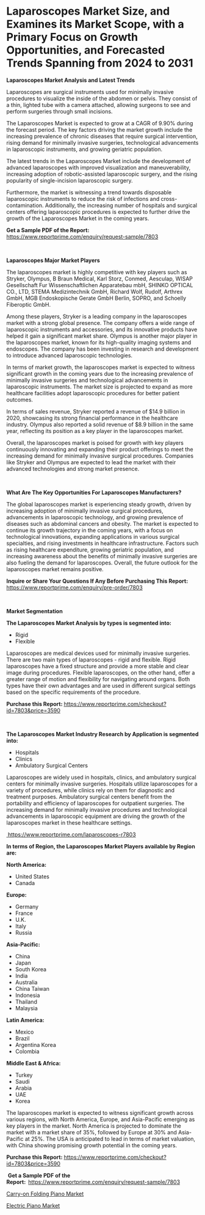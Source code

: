 <p><h1>Laparoscopes Market Size, and Examines its Market Scope, with a Primary Focus on Growth Opportunities, and Forecasted Trends Spanning from 2024 to 2031</h1></p><p><strong>Laparoscopes Market Analysis and Latest Trends</strong></p>
<p><p>Laparoscopes are surgical instruments used for minimally invasive procedures to visualize the inside of the abdomen or pelvis. They consist of a thin, lighted tube with a camera attached, allowing surgeons to see and perform surgeries through small incisions.</p><p>The Laparoscopes Market is expected to grow at a CAGR of 9.90% during the forecast period. The key factors driving the market growth include the increasing prevalence of chronic diseases that require surgical intervention, rising demand for minimally invasive surgeries, technological advancements in laparoscopic instruments, and growing geriatric population.</p><p>The latest trends in the Laparoscopes Market include the development of advanced laparoscopes with improved visualization and maneuverability, increasing adoption of robotic-assisted laparoscopic surgery, and the rising popularity of single-incision laparoscopic surgery.</p><p>Furthermore, the market is witnessing a trend towards disposable laparoscopic instruments to reduce the risk of infections and cross-contamination. Additionally, the increasing number of hospitals and surgical centers offering laparoscopic procedures is expected to further drive the growth of the Laparoscopes Market in the coming years.</p></p>
<p><strong>Get a Sample PDF of the Report:&nbsp;</strong> <a href="https://www.reportprime.com/enquiry/request-sample/7803">https://www.reportprime.com/enquiry/request-sample/7803</a></p>
<p>&nbsp;</p>
<p><strong>Laparoscopes Major Market Players</strong></p>
<p><p>The laparoscopes market is highly competitive with key players such as Stryker, Olympus, B Braun Medical, Karl Storz, Conmed, Aesculap, WISAP Gesellschaft Fur Wissenschaftlichen Apparatebau mbH, SHINKO OPTICAL CO., LTD, STEMA Medizintechnik GmbH, Richard Wolf, Rudolf, Arthrex GmbH, MGB Endoskopische Gerate GmbH Berlin, SOPRO, and Schoelly Fiberoptic GmbH.</p><p>Among these players, Stryker is a leading company in the laparoscopes market with a strong global presence. The company offers a wide range of laparoscopic instruments and accessories, and its innovative products have helped it gain a significant market share. Olympus is another major player in the laparoscopes market, known for its high-quality imaging systems and endoscopes. The company has been investing in research and development to introduce advanced laparoscopic technologies.</p><p>In terms of market growth, the laparoscopes market is expected to witness significant growth in the coming years due to the increasing prevalence of minimally invasive surgeries and technological advancements in laparoscopic instruments. The market size is projected to expand as more healthcare facilities adopt laparoscopic procedures for better patient outcomes.</p><p>In terms of sales revenue, Stryker reported a revenue of $14.9 billion in 2020, showcasing its strong financial performance in the healthcare industry. Olympus also reported a solid revenue of $8.9 billion in the same year, reflecting its position as a key player in the laparoscopes market.</p><p>Overall, the laparoscopes market is poised for growth with key players continuously innovating and expanding their product offerings to meet the increasing demand for minimally invasive surgical procedures. Companies like Stryker and Olympus are expected to lead the market with their advanced technologies and strong market presence.</p></p>
<p>&nbsp;</p>
<p><strong>What Are The Key Opportunities For Laparoscopes Manufacturers?</strong></p>
<p><p>The global laparoscopes market is experiencing steady growth, driven by increasing adoption of minimally invasive surgical procedures, advancements in laparoscopic technology, and growing prevalence of diseases such as abdominal cancers and obesity. The market is expected to continue its growth trajectory in the coming years, with a focus on technological innovations, expanding applications in various surgical specialties, and rising investments in healthcare infrastructure. Factors such as rising healthcare expenditure, growing geriatric population, and increasing awareness about the benefits of minimally invasive surgeries are also fueling the demand for laparoscopes. Overall, the future outlook for the laparoscopes market remains positive.</p></p>
<p><strong>Inquire or Share Your Questions If Any Before Purchasing This Report:</strong> <a href="https://www.reportprime.com/enquiry/pre-order/7803">https://www.reportprime.com/enquiry/pre-order/7803</a></p>
<p>&nbsp;</p>
<p><strong>Market Segmentation</strong></p>
<p><strong>The Laparoscopes Market Analysis by types is segmented into:</strong></p>
<p><ul><li>Rigid</li><li>Flexible</li></ul></p>
<p><p>Laparoscopes are medical devices used for minimally invasive surgeries. There are two main types of laparoscopes - rigid and flexible. Rigid laparoscopes have a fixed structure and provide a more stable and clear image during procedures. Flexible laparoscopes, on the other hand, offer a greater range of motion and flexibility for navigating around organs. Both types have their own advantages and are used in different surgical settings based on the specific requirements of the procedure.</p></p>
<p><strong>Purchase this Report:&nbsp;</strong><a href="https://www.reportprime.com/checkout?id=7803&price=3590">https://www.reportprime.com/checkout?id=7803&price=3590</a></p>
<p>&nbsp;</p>
<p><strong>The Laparoscopes Market Industry Research by Application is segmented into:</strong></p>
<p><ul><li>Hospitals</li><li>Clinics</li><li>Ambulatory Surgical Centers</li></ul></p>
<p><p>Laparoscopes are widely used in hospitals, clinics, and ambulatory surgical centers for minimally invasive surgeries. Hospitals utilize laparoscopes for a variety of procedures, while clinics rely on them for diagnostic and treatment purposes. Ambulatory surgical centers benefit from the portability and efficiency of laparoscopes for outpatient surgeries. The increasing demand for minimally invasive procedures and technological advancements in laparoscopic equipment are driving the growth of the laparoscopes market in these healthcare settings.</p></p>
<p><a href="https://www.reportprime.com/laparoscopes-r7803">&nbsp;https://www.reportprime.com/laparoscopes-r7803</a></p>
<p><strong>In terms of Region, the Laparoscopes Market Players available by Region are:</strong></p>
<p>
    <p> <strong> North America: </strong>
        <ul>
            <li>United States</li>
            <li>Canada</li>
        </ul>
        </p> 
    <p> <strong> Europe: </strong>
        <ul>
            <li>Germany</li>
            <li>France</li>
            <li>U.K.</li>
            <li>Italy</li>
            <li>Russia</li>
        </ul>
        </p> 
    <p> <strong> Asia-Pacific: </strong>
        <ul>
            <li>China</li>
            <li>Japan</li>
            <li>South Korea</li>
            <li>India</li>
            <li>Australia</li>
            <li>China Taiwan</li>
            <li>Indonesia</li>
            <li>Thailand</li>
            <li>Malaysia</li>
        </ul>
        </p> 
    <p> <strong> Latin America: </strong>
        <ul>
            <li>Mexico</li>
            <li>Brazil</li>
            <li>Argentina Korea</li>
            <li>Colombia</li>
        </ul>
        </p> 
    <p> <strong> Middle East & Africa: </strong>
        <ul>
            <li>Turkey</li>
            <li>Saudi</li>
            <li>Arabia</li>
            <li>UAE</li>
            <li>Korea</li>
        </ul>
    </p>
    </p>
<p><p>The laparoscopes market is expected to witness significant growth across various regions, with North America, Europe, and Asia-Pacific emerging as key players in the market. North America is projected to dominate the market with a market share of 35%, followed by Europe at 30% and Asia-Pacific at 25%. The USA is anticipated to lead in terms of market valuation, with China showing promising growth potential in the coming years.</p></p>
<p><strong>Purchase this Report: </strong><a href="https://www.reportprime.com/checkout?id=7803&price=3590">https://www.reportprime.com/checkout?id=7803&price=3590</a></p>
<p>&nbsp;<strong>Get a Sample PDF of the Report:&nbsp;&nbsp;</strong><a href="https://www.reportprime.com/enquiry/request-sample/7803">https://www.reportprime.com/enquiry/request-sample/7803</a></p>
<p><strong></strong></p>
<p><p><a href="https://view.publitas.com/reportprime-1/carry-on-folding-piano-market-size-cagr-trends-2024-2030/">Carry-on Folding Piano Market</a></p><p><a href="https://issuu.com/reportprime-2/docs/electric-piano-market-size-2030.pptx">Electric Piano Market</a></p></p>